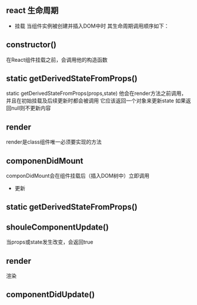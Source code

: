 ## react 生命周期
 - 挂载
当组件实例被创建并插入DOM中时 其生命周期调用顺序如下：
 ## constructor()
  在React组件挂载之前，会调用他的构造函数 
 ## static getDerivedStateFromProps()
  static  getDerivedStateFromProps(props,state)
  他会在render方法之前调用，并且在初始挂载及后续更新时都会被调用
  它应该返回一个对象来更新state 如果返回null则不更新内容
 ## render
 render是class组件唯一必须要实现的方法
 ## componenDidMount
 componDidMount会在组件挂载后（插入DOM树中）立即调用 

  - 更新
  ## static getDerivedStateFromProps()
  ## shouleComponentUpdate()
  当props或state发生改变，会返回true
  ## render
  渲染
  ## componentDidUpdate()
  
